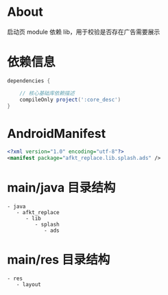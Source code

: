 
# About

启动页 module 依赖 lib，用于校验是否存在广告需要展示

# 依赖信息

```groovy
dependencies {

    // 核心基础库依赖描述
    compileOnly project(':core_desc')
}
```

# AndroidManifest

```xml
<?xml version="1.0" encoding="utf-8"?>
<manifest package="afkt_replace.lib.splash.ads" />
```

# main/java 目录结构

```
- java                       
   - afkt_replace            
      - lib                  
         - splash            
            - ads            
```


# main/res 目录结构

```
- res                  
   - layout            
```